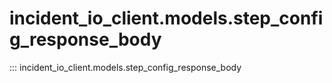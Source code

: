 # incident_io_client.models.step_config_response_body

::: incident_io_client.models.step_config_response_body
